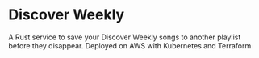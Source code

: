 # Discover Weekly
A Rust service to save your Discover Weekly songs to another playlist before they disappear. Deployed on AWS with Kubernetes and Terraform
